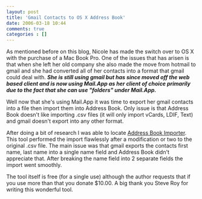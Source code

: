 ```yaml
---
layout: post
title: 'Gmail Contacts to OS X Address Book'
date: 2006-03-18 10:44
comments: true
categories : []
---  
```


As mentioned before on this blog, Nicole has made the switch over to OS X with the purchase of a Mac Book Pro. One of the issues that has arisen is that when she left her old company she also made the move from hotmail to gmail and she had converted all of her contacts into a format that gmail could deal with. ***She is still using gmail but has since moved off the web based client and is now using Mail.App as her client of choice primarily due to the fact that she can use "folders" under Mail.App.***

Well now that she's using Mail.App it was time to export her gmail contacts into a file then import them into Address Book. Only issue is that Address Book doesn't like importing .csv files (it will only import  vCards, LDIF, Text) and gmail doesn't export into any other format.

After doing a bit of research I was able to locate <a href="http://homepage.mac.com/sroy/addressbookimporter/">Address Book Importer</a>. This tool performed the import flawlessly after a modification or two to the original .csv file. The main issue was that gmail exports the contacts first name, last name into a single name field and Address Book didn't appreciate that. After breaking the name field into 2 separate fields the import went smoothly.

The tool itself is free (for a single use) although the author requests that if you use more than that you donate $10.00. A big thank you Steve Roy for writing this wonderful tool.

